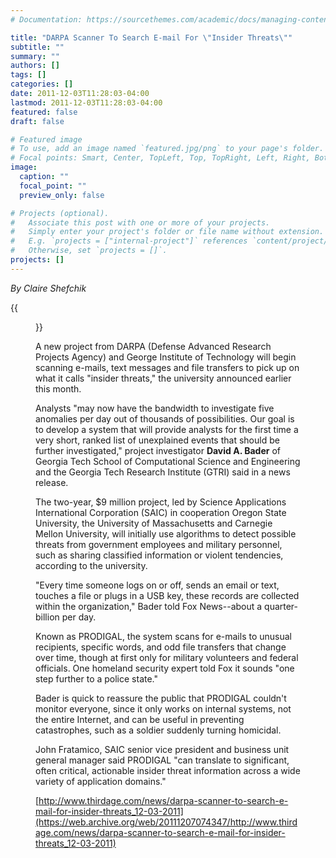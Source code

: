 ```yaml
---
# Documentation: https://sourcethemes.com/academic/docs/managing-content/

title: "DARPA Scanner To Search E-mail For \"Insider Threats\""
subtitle: ""
summary: ""
authors: []
tags: []
categories: []
date: 2011-12-03T11:28:03-04:00
lastmod: 2011-12-03T11:28:03-04:00
featured: false
draft: false

# Featured image
# To use, add an image named `featured.jpg/png` to your page's folder.
# Focal points: Smart, Center, TopLeft, Top, TopRight, Left, Right, BottomLeft, Bottom, BottomRight.
image:
  caption: ""
  focal_point: ""
  preview_only: false

# Projects (optional).
#   Associate this post with one or more of your projects.
#   Simply enter your project's folder or file name without extension.
#   E.g. `projects = ["internal-project"]` references `content/project/deep-learning/index.md`.
#   Otherwise, set `projects = []`.
projects: []
---
```


*By Claire Shefchik*

{{<figure src="email.jpg">}}

A new project from DARPA (Defense Advanced Research Projects Agency) and George Institute of Technology will begin scanning e-mails, text messages and file transfers to pick up on what it calls "insider threats," the university announced earlier this month.

Analysts "may now have the bandwidth to investigate five anomalies per day out of thousands of possibilities. Our goal is to develop a system that will provide analysts for the first time a very short, ranked list of unexplained events that should be further investigated," project investigator **David A. Bader** of Georgia Tech School of Computational Science and Engineering and the Georgia Tech Research Institute (GTRI) said in a news release.

The two-year, $9 million project, led by Science Applications International Corporation (SAIC) in cooperation Oregon State University, the University of Massachusetts and Carnegie Mellon University, will initially use algorithms to detect possible threats from government employees and military personnel, such as sharing classified information or violent tendencies, according to the university.

"Every time someone logs on or off, sends an email or text, touches a file or plugs in a USB key, these records are collected within the organization," Bader told Fox News--about a quarter-billion per day.

Known as PRODIGAL, the system scans for e-mails to unusual recipients, specific words, and odd file transfers that change over time, though at first only for military volunteers and federal officials. One homeland security expert told Fox it sounds "one step further to a police state."

Bader is quick to reassure the public that PRODIGAL couldn't monitor everyone, since it only works on internal systems, not the entire Internet, and can be useful in preventing  catastrophes, such as a soldier suddenly turning homicidal.

John Fratamico, SAIC senior vice president and business unit general manager said PRODIGAL "can translate to significant, often critical, actionable insider threat information across a wide variety of application domains."

[http://www.thirdage.com/news/darpa-scanner-to-search-e-mail-for-insider-threats_12-03-2011](https://web.archive.org/web/20111207074347/http://www.thirdage.com/news/darpa-scanner-to-search-e-mail-for-insider-threats_12-03-2011)
